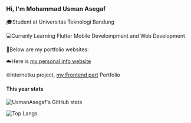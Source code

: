 ### Hi, I'm Mohammad Usman Asegaf

🎓Student at Universitas Teknologi Bandung

💻Currenly Learning Flutter Mobile Develompment and Web Development

💼Below are my portfolio websites:

☁️Here is [my personal info website](https://usmanasegaf.github.io/portfolio-bootstrap5/)

🌐Internetku project, [my Frontend part](https://usmanasegaf.github.io/UAS_PWEB-/) Portfolio

#### This year stats ####

![UsmanAsegaf's GitHub stats](https://github-readme-stats.vercel.app/api?username=usmanasegaf&show_icons=true&theme=tokyonight&rank_icon=percentile)


![Top Langs](https://github-readme-stats.vercel.app/api/top-langs/?username=usmanasegaf&theme=tokyonight&size_weight=0.5&count_weight=0.5)







